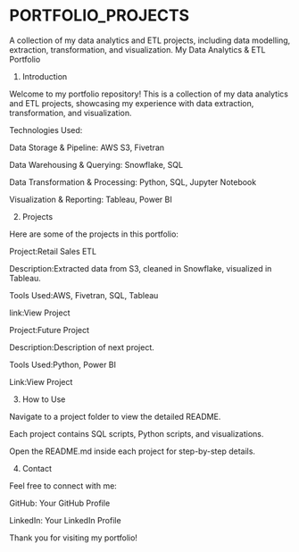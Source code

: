 # PORTFOLIO_PROJECTS
A collection of my data analytics and ETL projects, including data modelling, extraction, transformation, and visualization.
My Data Analytics & ETL Portfolio

1. Introduction

Welcome to my portfolio repository! This is a collection of my data analytics and ETL projects, showcasing my experience with data extraction, transformation, and visualization.

Technologies Used:

Data Storage & Pipeline: AWS S3, Fivetran

Data Warehousing & Querying: Snowflake, SQL

Data Transformation & Processing: Python, SQL, Jupyter Notebook

Visualization & Reporting: Tableau, Power BI

2. Projects

Here are some of the projects in this portfolio:

Project:Retail Sales ETL

Description:Extracted data from S3, cleaned in Snowflake, visualized in Tableau.

Tools Used:AWS, Fivetran, SQL, Tableau

link:View Project

Project:Future Project

Description:Description of next project.

Tools Used:Python, Power BI

Link:View Project

3. How to Use

Navigate to a project folder to view the detailed README.

Each project contains SQL scripts, Python scripts, and visualizations.

Open the README.md inside each project for step-by-step details.

4. Contact

Feel free to connect with me:

GitHub: Your GitHub Profile

LinkedIn: Your LinkedIn Profile

Thank you for visiting my portfolio!
